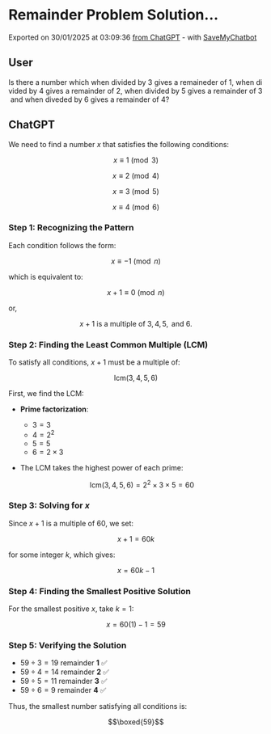 # Remainder Problem Solution...
Exported on 30/01/2025 at 03:09:36 [from ChatGPT](https://chatgpt.com/c/679adf04-66ac-8002-9cd8-0a35cf86be07) - with [SaveMyChatbot](https://save.hugocollin.com)

## User
Is there a number which when divided by 3 gives a remaineder of 1, when divided by 4 gives a remainder of 2, when divided by 5 gives a remainder of 3 and when diveded by 6 gives a remainder of 4?

## ChatGPT
We need to find a number $x$ that satisfies the following conditions:

$$x \equiv 1 \pmod{3}$$
 
$$x \equiv 2 \pmod{4}$$
 
$$x \equiv 3 \pmod{5}$$
 
$$x \equiv 4 \pmod{6}$$

### Step 1: Recognizing the Pattern

Each condition follows the form:

$$x \equiv -1 \pmod{n}$$

which is equivalent to:

$$x + 1 \equiv 0 \pmod{n}$$

or,

$$x + 1 \text{ is a multiple of } 3, 4, 5, \text{ and } 6.$$

### Step 2: Finding the Least Common Multiple (LCM)

To satisfy all conditions, $x + 1$ must be a multiple of:

$$\text{lcm}(3, 4, 5, 6)$$

First, we find the LCM:

*   **Prime factorization**:
    
    *   $3 = 3$
    *   $4 = 2^2$
    *   $5 = 5$
    *   $6 = 2 \times 3$
*   The LCM takes the highest power of each prime:
    
    $$\text{lcm}(3, 4, 5, 6) = 2^2 \times 3 \times 5 = 60$$
    

### Step 3: Solving for $x$

Since $x + 1$ is a multiple of 60, we set:

$$x + 1 = 60k$$

for some integer $k$, which gives:

$$x = 60k - 1$$

### Step 4: Finding the Smallest Positive Solution

For the smallest positive $x$, take $k = 1$:

$$x = 60(1) - 1 = 59$$

### Step 5: Verifying the Solution

*   $59 \div 3 = 19$ remainder **1** ✅
*   $59 \div 4 = 14$ remainder **2** ✅
*   $59 \div 5 = 11$ remainder **3** ✅
*   $59 \div 6 = 9$ remainder **4** ✅

Thus, the smallest number satisfying all conditions is:

$$\boxed{59}$$

